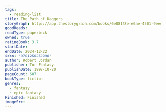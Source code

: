 ```yaml
---
tags:
  - reading-list
title: The Path of Daggers
storyGraph: https://app.thestorygraph.com/books/6e88198e-e6ae-4501-9eee-5ded96910e03
goodReads:
readType: paperback
owned: true
ratingBook: 3.7
startDate:
endDate: 2024-12-22
isbn: "9781250252098"
author: Robert Jordan
publisher: Tor Fantasy
publishDate: 1998-10-20
pageCount: 607
bookType: fiction
genres:
  - fantasy
  - epic fantasy
Finished: Finished
imageSrc:
---
```


